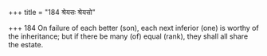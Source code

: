 +++
title = "184 श्रेयसः श्रेयसो"

+++
184	On failure of each better (son), each next inferior (one) is worthy of the inheritance; but if there be many (of) equal (rank), they shall all share the estate.